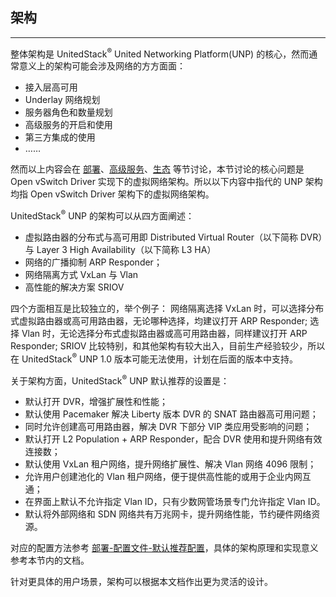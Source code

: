 ## 架构

---

整体架构是 UnitedStack<sup>®</sup> United Networking Platform(UNP) 的核心，然而通常意义上的架构可能会涉及网络的方方面面：
 - 接入层高可用
 - Underlay 网络规划
 - 服务器角色和数量规划
 - 高级服务的开启和使用
 - 第三方集成的使用
 - ……

然而以上内容会在 [部署](../deploy/preface.md)、[高级服务](../advanced_services/preface)、[生态](../3rd_party/preface.md) 等节讨论，本节讨论的核心问题是 Open vSwitch Driver 实现下的虚拟网络架构。所以以下内容中指代的 UNP 架构均指 Open vSwitch Driver 架构下的虚拟网络架构。

UnitedStack<sup>®</sup> UNP 的架构可以从四方面阐述：
 - 虚拟路由器的分布式与高可用即 Distributed Virtual Router（以下简称 DVR）与 Layer 3 High Availability（以下简称 L3 HA）
 - 网络的广播抑制 ARP Responder；
 - 网络隔离方式 VxLan 与 Vlan
 - 高性能的解决方案 SRIOV

四个方面相互是比较独立的，举个例子：
 网络隔离选择 VxLan 时，可以选择分布式虚拟路由器或高可用路由器，无论哪种选择，均建议打开 ARP Responder;
 选择 Vlan 时，无论选择分布式虚拟路由器或高可用路由器，同样建议打开 ARP Responder;
 SRIOV 比较特别，和其他架构有较大出入，目前生产经验较少，所以在 UnitedStack<sup>®</sup> UNP 1.0 版本可能无法使用，计划在后面的版本中支持。
 
关于架构方面，UnitedStack<sup>®</sup> UNP 默认推荐的设置是：
 - 默认打开 DVR，增强扩展性和性能；
 - 默认使用 Pacemaker 解决 Liberty 版本 DVR 的 SNAT 路由器高可用问题；
 - 同时允许创建高可用路由器，解决 DVR 下部分 VIP 类应用受影响的问题；
 - 默认打开 L2 Population + ARP Responder，配合 DVR 使用和提升网络有效连接数；
 - 默认使用 VxLan 租户网络，提升网络扩展性、解决 Vlan 网络 4096 限制；
 - 允许用户创建池化的 Vlan 租户网络，便于提供高性能的或用于企业内网互通；
 - 在界面上默认不允许指定 Vlan ID，只有少数网管场景专门允许指定 Vlan ID。
 - 默认将外部网络和 SDN 网络共有万兆网卡，提升网络性能，节约硬件网络资源。

对应的配置方法参考 [部署-配置文件-默认推荐配置](../deploy/config/default.md)，具体的架构原理和实现意义参考本节内的文档。

针对更具体的用户场景，架构可以根据本文档作出更为灵活的设计。
